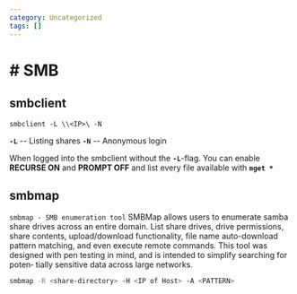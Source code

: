```yaml
---
category: Uncategorized
tags: []
---
```

# # SMB
## smbclient
````basb
smbclient -L \\<IP>\ -N
````
**`-L`** -- Listing shares
**`-N`** -- Anonymous login

When logged into the smbclient without the **`-L`**-flag. You can enable **RECURSE ON** and **PROMPT OFF** and list every file available with **`mget *`** 

## smbmap
`smbmap - SMB enumeration tool`
SMBMap  allows  users to enumerate samba share drives across an entire domain. List share drives, drive permissions, share contents, upload/download functionality, file
name auto-download pattern matching, and even execute remote commands. This tool was designed with pen testing in mind, and is intended to simplify searching for poten‐
tially sensitive data across large networks.

````bash
smbmap -R <share-directory> -H <IP of Host> -A <PATTERN>
````
